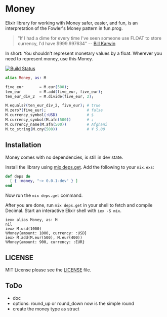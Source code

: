 Money
=====

Elixir library for working with Money safer, easier, and fun, 
is an interpretation of the Fowler's Money pattern in fun.prog.

> "If I had a dime for every time I've seen someone use FLOAT to store currency, I'd have $999.997634" -- [Bill Karwin](https://twitter.com/billkarwin/status/347561901460447232)

In short: You shouldn't represent monetary values by a float. Wherever
you need to represent money, use this Money.

[![Build Status](https://travis-ci.org/liuggio/money.svg)](https://travis-ci.org/liuggio/money)

```elixir
alias Money, as: M

five_eur       = M.eur(500);
ten_eur        = M.add(five_eur, five_eur);
ten_eur_div_2  = M.divide(five_eur, 2);

M.equals?(ten_eur_div_2, five_eur); # true
M.zero?(five_eur);                  # false
M.currency_symbol(:USD)             # $
M.currency_symbol(M.afn(500))       # ؋ 
M.currency_name(M.afn(500))         # Afghani
M.to_string(M.cny(500))             # ¥ 5.00 
```

Installation
------------

Money comes with no dependencies, is still in dev state.

Install the library using [mix deps.get][1]. Add the following to your `mix.exs`:

```elixir
def deps do
  [ { :money, "~> 0.0.1-dev" } ]
end
```

Now run the `mix deps.get` command.

After you are done, run `mix deps.get` in your shell to fetch and compile Decimal. Start an interactive Elixir shell with `iex -S mix`.

```iex
iex> alias Money, as: M
nil
iex> M.usd(1000)
%Money{amount: 1000, currency: :USD}
iex> M.add(M.eur(500), M.eur(400))
%Money{amount: 900, currency: :EUR}
```

LICENSE
-------

MIT License please see the [LICENSE](./LICENSE) file.

ToDo
----

- doc
- options: round_up or round_down now is the simple round
- create the money type as struct 


[1]: http://elixir-lang.org/getting-started/mix-otp/introduction-to-mix.html